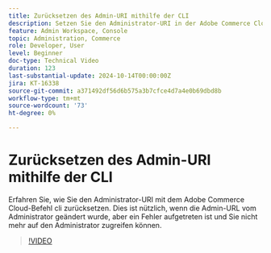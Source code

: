 ```yaml
---
title: Zurücksetzen des Admin-URI mithilfe der CLI
description: Setzen Sie den Administrator-URI in der Adobe Commerce Cloud-CLI einfach zurück. Handlich, wenn Änderungen der Admin-URL Zugriffsprobleme verursachen.
feature: Admin Workspace, Console
topic: Administration, Commerce
role: Developer, User
level: Beginner
doc-type: Technical Video
duration: 123
last-substantial-update: 2024-10-14T00:00:00Z
jira: KT-16338
source-git-commit: a371492df56d6b575a3b7cfce4d7a4e0b69dbd8b
workflow-type: tm+mt
source-wordcount: '73'
ht-degree: 0%

---
```



# Zurücksetzen des Admin-URI mithilfe der CLI

Erfahren Sie, wie Sie den Administrator-URI mit dem Adobe Commerce Cloud-Befehl cli zurücksetzen. Dies ist nützlich, wenn die Admin-URL vom Administrator geändert wurde, aber ein Fehler aufgetreten ist und Sie nicht mehr auf den Administrator zugreifen können.

>[!VIDEO](https://video.tv.adobe.com/v/3435066/?learn=on)
